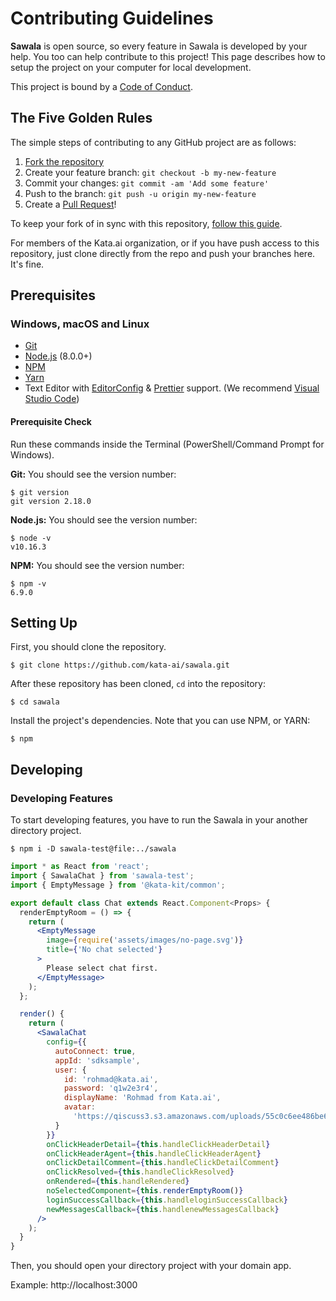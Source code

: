 # Contributing Guidelines

**Sawala** is open source, so every feature in Sawala is developed by your help. You too can help contribute to this project! This page describes how to setup the project on your computer for local development.

This project is bound by a [Code of Conduct](CODE_OF_CONDUCT.md).

## The Five Golden Rules

The simple steps of contributing to any GitHub project are as follows:

1. [Fork the repository](https://github.com/kata-ai/sawala/fork)
2. Create your feature branch: `git checkout -b my-new-feature`
3. Commit your changes: `git commit -am 'Add some feature'`
4. Push to the branch: `git push -u origin my-new-feature`
5. Create a [Pull Request](https://github.com/kata-ai/sawala/pulls)!

To keep your fork of in sync with this repository, [follow this guide](https://help.github.com/articles/syncing-a-fork/).

For members of the Kata.ai organization, or if you have push access to this repository, just clone directly from the repo and push your branches here. It's fine.

## Prerequisites

### Windows, macOS and Linux

- [Git](http://git-scm.com/)
- [Node.js](http://nodejs.org/) (8.0.0+)
- [NPM](https://www.npmjs.com/)
- [Yarn](https://yarnpkg.com/)
- Text Editor with [EditorConfig](http://editorconfig.org/) & [Prettier](https://prettier.io/) support. (We recommend [Visual Studio Code](https://code.visualstudio.com/))

#### Prerequisite Check

Run these commands inside the Terminal (PowerShell/Command Prompt for Windows).

**Git:** You should see the version number:

```sh-session
$ git version
git version 2.18.0
```

**Node.js:** You should see the version number:

```sh-session
$ node -v
v10.16.3
```

**NPM:** You should see the version number:

```sh-session
$ npm -v
6.9.0
```

## Setting Up

First, you should clone the repository.

```sh-session
$ git clone https://github.com/kata-ai/sawala.git
```

After these repository has been cloned, `cd` into the repository:

```sh-session
$ cd sawala
```

Install the project's dependencies. Note that you can use NPM, or YARN:

```sh-session
$ npm
```

## Developing

### Developing Features

To start developing features, you have to run the Sawala in your another directory project.

```sh-session
$ npm i -D sawala-test@file:../sawala
```

```jsx
import * as React from 'react';
import { SawalaChat } from 'sawala-test';
import { EmptyMessage } from '@kata-kit/common';

export default class Chat extends React.Component<Props> {
  renderEmptyRoom = () => {
    return (
      <EmptyMessage
        image={require('assets/images/no-page.svg')}
        title={'No chat selected'}
      >
        Please select chat first.
      </EmptyMessage>
    );
  };

  render() {
    return (
      <SawalaChat
        config={{
          autoConnect: true,
          appId: 'sdksample',
          user: {
            id: 'rohmad@kata.ai',
            password: 'q1w2e3r4',
            displayName: 'Rohmad from Kata.ai',
            avatar:
              'https://qiscuss3.s3.amazonaws.com/uploads/55c0c6ee486be6b686d52e5b9bbedbbf/2.png'
          }
        }}
        onClickHeaderDetail={this.handleClickHeaderDetail}
        onClickHeaderAgent={this.handleClickHeaderAgent}
        onClickDetailComment={this.handleClickDetailComment}
        onClickResolved={this.handleClickResolved}
        onRendered={this.handleRendered}
        noSelectedComponent={this.renderEmptyRoom()}
        loginSuccessCallback={this.handleloginSuccessCallback}
        newMessagesCallback={this.handlenewMessagesCallback}
      />
    );
  }
}
```

Then, you should open your directory project with your domain app.

Example: http://localhost:3000
